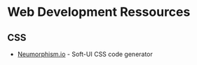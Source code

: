 # Web Development Ressources

## CSS
- [Neumorphism.io](https://neumorphism.io/#e0e0e0) - Soft-UI CSS code generator

